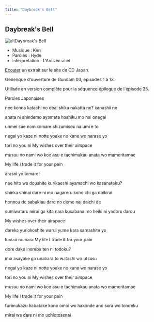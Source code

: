 ```yaml
---
title: "Daybreak's Bell"
---
```


Daybreak's Bell
---------------

![alt](/images/stories/saga/gundam00/ost/daybreak.jpg)Daybreak's Bell


* Musique : Ken
* Paroles : Hyde
* Interpretation : L'Arc~en~ciel


[Ecouter](http://www.neowing.co.jp/track_for_cdj.html?KEY=KSCL-1200) un extrait sur le site de CD Japan.


Générique d'ouverture de Gundam 00, épisodes 1 à 13.


Utilisée en version complète pour la séquence épilogue de l'épisode 25.


Paroles Japonaises


nee konna katachi no deai shika nakatta no? kanashii ne


anata ni shindemo ayamete hoshiku mo nai onegai   

  

unmei sae nomikomare shizumisou na umi e to   

  

negai yo kaze ni notte yoake no kane wo narase yo   

tori no you ni My wishes over their airspace   

musuu no nami wo koe asu e tachimukau anata wo mamoritamae   

My life I trade it for your pain   

arasoi yo tomare!   

  

nee hito wa doushite kurikaeshi ayamachi wo kasaneteku?   

shinka shinai dare ni mo nagareru kono chi ga daikirai   

  

honnou de sabakiau dare no demo nai daichi de   

  

sumiwataru mirai ga kita nara kusabana mo heiki ni yadoru darou   

My wishes over their airspace   

dareka yuriokoshite warui yume kara samashite yo   

kanau no nara My life I trade it for your pain   

dore dake inoreba ten ni todoku?   

  

ima asayake ga unabara to watashi wo utsusu   

  

negai yo kaze ni notte yoake no kane wo narase yo   

tori no you ni My wishes over their airspace   

musuu no nami wo koe asu e tachimukau anata wo mamoritamae   

My life I trade it for your pain   

  

furimukazu habatake kono omoi wo hakonde ano sora wo tondeku   

mirai wa dare ni mo uchiotosenai   

 


